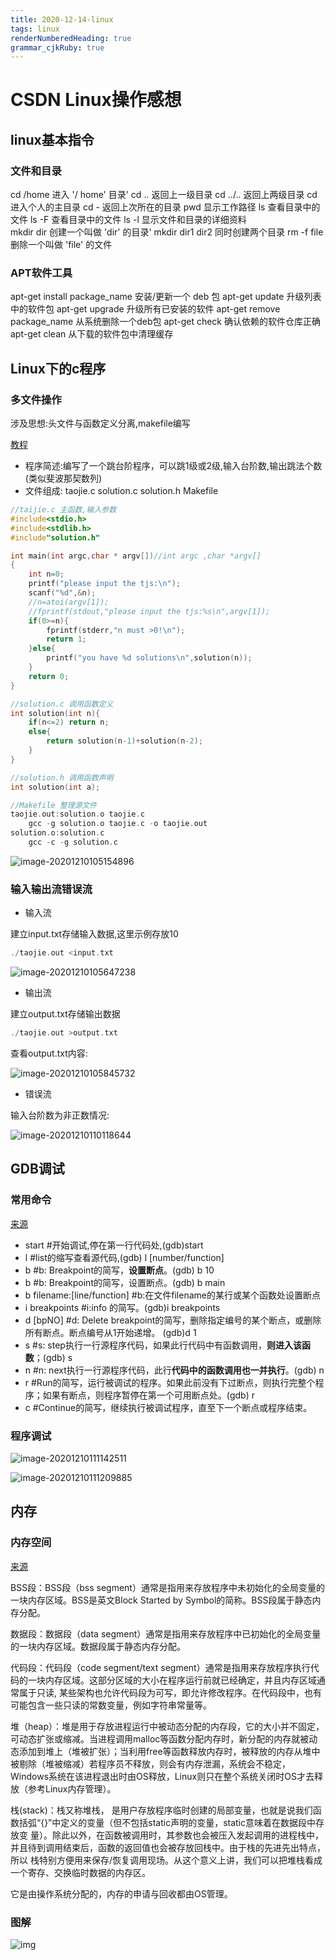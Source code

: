 ```yaml
---
title: 2020-12-14-linux
tags: linux
renderNumberedHeading: true
grammar_cjkRuby: true
---
```

# CSDN Linux操作感想

## linux基本指令

### 文件和目录

cd /home 进入 '/ home' 目录' 
cd .. 返回上一级目录 
cd ../.. 返回上两级目录 
cd 进入个人的主目录 
cd - 返回上次所在的目录 
pwd 显示工作路径 
ls 查看目录中的文件 
ls -F 查看目录中的文件 
ls -l 显示文件和目录的详细资料  
mkdir dir 创建一个叫做 'dir' 的目录' 
mkdir dir1 dir2 同时创建两个目录 
rm -f file 删除一个叫做 'file' 的文件



### APT软件工具

apt-get install package_name 安装/更新一个 deb 包 
apt-get update 升级列表中的软件包 
apt-get upgrade 升级所有已安装的软件 
apt-get remove package_name 从系统删除一个deb包 
apt-get check 确认依赖的软件仓库正确 
apt-get clean 从下载的软件包中清理缓存 

## Linux下的c程序

### 多文件操作

涉及思想:头文件与函数定义分离,makefile编写

[教程](https://www.imooc.com/learn/248)

- 程序简述:编写了一个跳台阶程序，可以跳1级或2级,输入台阶数,输出跳法个数(类似斐波那契数列)
- 文件组成: taojie.c  solution.c solution.h Makefile

```c
//taijie.c 主函数,输入参数
#include<stdio.h>
#include<stdlib.h>
#include"solution.h"

int main(int argc,char * argv[])//int argc ,char *argv[]
{
	int n=0;
	printf("please input the tjs:\n");
	scanf("%d",&n);
	//n=atoi(argv[1]);
	//fprintf(stdout,"please input the tjs:%s\n",argv[1]);
	if(0>=n){
		fprintf(stderr,"n must >0!\n");
		return 1;
	}else{
		printf("you have %d solutions\n",solution(n));
	}
	return 0;
}
```

```c
//solution.c 调用函数定义
int solution(int n){
	if(n<=2) return n;
	else{
		return solution(n-1)+solution(n-2);
	}
}

```

```c
//solution.h 调用函数声明
int solution(int a);
```

```c
//Makefile 整理源文件
taojie.out:solution.o taojie.c
	gcc -g solution.o taojie.c -o taojie.out
solution.o:solution.c
	gcc -c -g solution.c

```

![image-20201210105154896](/home/wuqiushi/.config/Typora/typora-user-images/image-20201210105154896.png)

### 输入输出流错误流

- 输入流

建立input.txt存储输入数据,这里示例存放10

```c
./taojie.out <input.txt
```

![image-20201210105647238](/home/wuqiushi/.config/Typora/typora-user-images/image-20201210105647238.png)

- 输出流

建立output.txt存储输出数据

```c
./taojie.out >output.txt
```

查看output.txt内容:

![image-20201210105845732](/home/wuqiushi/.config/Typora/typora-user-images/image-20201210105845732.png)

- 错误流

输入台阶数为非正数情况:

![image-20201210110118644](/home/wuqiushi/.config/Typora/typora-user-images/image-20201210110118644.png)

## GDB调试

### 常用命令

[来源](https://blog.csdn.net/mercy_ps/article/details/81542986)

- start          #开始调试,停在第一行代码处,(gdb)start
- l              #list的缩写查看源代码,(gdb) l [number/function]
- b <lines>       #b: Breakpoint的简写，**设置断点**。(gdb) b 10
- b <func>       #b: Breakpoint的简写，设置断点。(gdb) b main
- b filename:[line/function] #b:在文件filename的某行或某个函数处设置断点
- i breakpoints #i:info 的简写。(gdb)i breakpoints
- d [bpNO]     #d: Delete breakpoint的简写，删除指定编号的某个断点，或删除所有断点。断点编号从1开始递增。 (gdb)d 1
- s           #s: step执行一行源程序代码，如果此行代码中有函数调用，**则进入该函数**；(gdb) s
- n            #n: next执行一行源程序代码，此行**代码中的函数调用也一并执行**。(gdb) n
- r            #Run的简写，运行被调试的程序。如果此前没有下过断点，则执行完整个程序；如果有断点，则程序暂停在第一个可用断点处。(gdb) r
- c            #Continue的简写，继续执行被调试程序，直至下一个断点或程序结束。



### 程序调试

![image-20201210111142511](/home/wuqiushi/.config/Typora/typora-user-images/image-20201210111142511.png)

![image-20201210111209885](/home/wuqiushi/.config/Typora/typora-user-images/image-20201210111209885.png)

## 内存

### 内存空间

[来源](https://blog.csdn.net/weixin_38233274/article/details/80321719)

BSS段：BSS段（bss segment）通常是指用来存放程序中未初始化的全局变量的一块内存区域。BSS是英文Block Started by Symbol的简称。BSS段属于静态内存分配。

数据段：数据段（data segment）通常是指用来存放程序中已初始化的全局变量的一块内存区域。数据段属于静态内存分配。

代码段：代码段（code segment/text segment）通常是指用来存放程序执行代码的一块内存区域。这部分区域的大小在程序运行前就已经确定，并且内存区域通常属于只读, 某些架构也允许代码段为可写，即允许修改程序。在代码段中，也有可能包含一些只读的常数变量，例如字符串常量等。

堆（heap）：堆是用于存放进程运行中被动态分配的内存段，它的大小并不固定，可动态扩张或缩减。当进程调用malloc等函数分配内存时，新分配的内存就被动态添加到堆上（堆被扩张）；当利用free等函数释放内存时，被释放的内存从堆中被剔除（堆被缩减）若程序员不释放，则会有内存泄漏，系统会不稳定，Windows系统在该进程退出时由OS释放，Linux则只在整个系统关闭时OS才去释放（参考Linux内存管理）。

栈(stack)：栈又称堆栈， 是用户存放程序临时创建的局部变量，也就是说我们函数括弧“{}”中定义的变量（但不包括static声明的变量，static意味着在数据段中存放变 量）。除此以外，在函数被调用时，其参数也会被压入发起调用的进程栈中，并且待到调用结束后，函数的返回值也会被存放回栈中。由于栈的先进先出特点，所以 栈特别方便用来保存/恢复调用现场。从这个意义上讲，我们可以把堆栈看成一个寄存、交换临时数据的内存区。

它是由操作系统分配的，内存的申请与回收都由OS管理。

### 图解

![img](https://img-blog.csdn.net/20160824202909498?watermark/2/text/aHR0cDovL2Jsb2cuY3Nkbi5uZXQv/font/5a6L5L2T/fontsize/400/fill/I0JBQkFCMA==/dissolve/70/gravity/Center)

